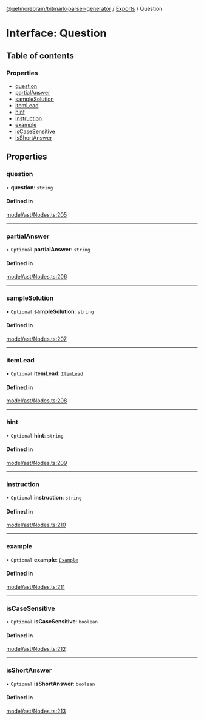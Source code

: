 [@getmorebrain/bitmark-parser-generator](../API.md) / [Exports](../modules.md) / Question

# Interface: Question

## Table of contents

### Properties

- [question](Question.md#question)
- [partialAnswer](Question.md#partialAnswer)
- [sampleSolution](Question.md#sampleSolution)
- [itemLead](Question.md#itemLead)
- [hint](Question.md#hint)
- [instruction](Question.md#instruction)
- [example](Question.md#example)
- [isCaseSensitive](Question.md#isCaseSensitive)
- [isShortAnswer](Question.md#isShortAnswer)

## Properties

### question

• **question**: `string`

#### Defined in

[model/ast/Nodes.ts:205](https://github.com/getMoreBrain/bitmark-parser-generator/blob/9ddf9e2/src/model/ast/Nodes.ts#L205)

___

### partialAnswer

• `Optional` **partialAnswer**: `string`

#### Defined in

[model/ast/Nodes.ts:206](https://github.com/getMoreBrain/bitmark-parser-generator/blob/9ddf9e2/src/model/ast/Nodes.ts#L206)

___

### sampleSolution

• `Optional` **sampleSolution**: `string`

#### Defined in

[model/ast/Nodes.ts:207](https://github.com/getMoreBrain/bitmark-parser-generator/blob/9ddf9e2/src/model/ast/Nodes.ts#L207)

___

### itemLead

• `Optional` **itemLead**: [`ItemLead`](ItemLead.md)

#### Defined in

[model/ast/Nodes.ts:208](https://github.com/getMoreBrain/bitmark-parser-generator/blob/9ddf9e2/src/model/ast/Nodes.ts#L208)

___

### hint

• `Optional` **hint**: `string`

#### Defined in

[model/ast/Nodes.ts:209](https://github.com/getMoreBrain/bitmark-parser-generator/blob/9ddf9e2/src/model/ast/Nodes.ts#L209)

___

### instruction

• `Optional` **instruction**: `string`

#### Defined in

[model/ast/Nodes.ts:210](https://github.com/getMoreBrain/bitmark-parser-generator/blob/9ddf9e2/src/model/ast/Nodes.ts#L210)

___

### example

• `Optional` **example**: [`Example`](../modules.md#Example)

#### Defined in

[model/ast/Nodes.ts:211](https://github.com/getMoreBrain/bitmark-parser-generator/blob/9ddf9e2/src/model/ast/Nodes.ts#L211)

___

### isCaseSensitive

• `Optional` **isCaseSensitive**: `boolean`

#### Defined in

[model/ast/Nodes.ts:212](https://github.com/getMoreBrain/bitmark-parser-generator/blob/9ddf9e2/src/model/ast/Nodes.ts#L212)

___

### isShortAnswer

• `Optional` **isShortAnswer**: `boolean`

#### Defined in

[model/ast/Nodes.ts:213](https://github.com/getMoreBrain/bitmark-parser-generator/blob/9ddf9e2/src/model/ast/Nodes.ts#L213)
